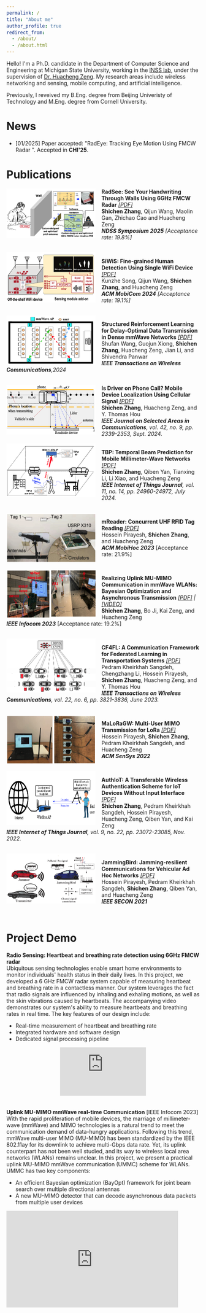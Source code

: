 ```yaml
---
permalink: /
title: "About me"
author_profile: true
redirect_from: 
  - /about/
  - /about.html
---
```


Hello! I'm a Ph.D. candidate in the Department of Computer Science and Engineering at Michigan State University, working in the [INSS lab](https://inss.egr.msu.edu), under the supervision of [Dr. Huacheng Zeng](https://inss.egr.msu.edu/team.html). My research areas include wireless networking and sensing, mobile computing, and artificial intelligence.  

Previously, I reveived my B.Eng. degree from Beijing Univeristy of Technology and M.Eng. degree from Cornell University. 


News
======
* [01/2025] Paper accepted: "RadEye: Tracking Eye Motion Using FMCW Radar ". Accepted in **CHI'25**.   

Publications 
======
<img src="/images/Radsee_teaser.png" align="left" style="vertical-align: middle; width: 233px; height: 130px;  margin-right: 15px;">

<b>RadSee: See Your Handwriting Through Walls Using 6GHz FMCW Radar</b> <I>[[PDF]](/files/Shichen25_NDSS_Radsee.pdf)</i><br>
<b>Shichen Zhang</b>, Qijun Wang, Maolin Gan, Zhichao Cao and Huacheng Zeng<br>
<I><b>NDSS Symposium 2025</b> \[Acceptance rate: 19.8%\]</i> <br>

<br clear="left">

<img src="/images/Swis_teaser.png" align="left" style="vertical-align: middle; width: 233px; height: 130px;  margin-right: 15px;">

<b>SiWiS: Fine-grained Human Detection Using Single WiFi Device</b> <I>[[PDF]](/files/mobicom24-final.pdf)</i><br>
Kunzhe Song, Qijun Wang, <b>Shichen Zhang</b>, and Huacheng Zeng<br>
<I><b>ACM MobiCom 2024</b> \[Acceptance rate: 19.1%\]</i> <br>

<br clear="left">

<img src="/images/Rinf_teaser.png" align="left" style="vertical-align: middle; width: 233px; height: 130px;  margin-right: 15px; ">

<b>Structured Reinforcement Learning for Delay-Optimal Data Transmission in Dense mmWave
Networks</b> <I>[[PDF]](/files/RL_Dense_mmWave_IEEE_TWC_2024.pdf)</i><br>
Shufan Wang, Guojun Xiong, <b>Shichen Zhang</b>, Huacheng Zeng, Jian Li, and Shivendra Panwar  
<I><b>IEEE Transactions on Wireless Communications</b>,2024</i> <br>

<br clear="left">

<img src="/images/PhoneLoc_teaser.png" align="left" style="vertical-align: middle; width: 233px; height: 130px; margin-right: 15px;">
<b>Is Driver on Phone Call? Mobile Device Localization Using Cellular Signal</b> <i><a href="/files/Shichen24_JSAC_PhoLoc.pdf">[PDF]</a></i><br>
<b>Shichen Zhang</b>, Huacheng Zeng, and Y. Thomas Hou<br>
<i><b>IEEE Journal on Selected Areas in Communications</b>, vol. 42, no. 9, pp. 2339-2353, Sept. 2024.</i><br>

<br clear="left">

<img src="/images/TBP_teaser.png" align="left" style="vertical-align: middle; width: 233px; height: 140px; margin-right: 15px;">

<b>TBP: Temporal Beam Prediction for Mobile Millimeter-Wave Networks</b> <i><a href="/files/tbp_shichen2024.pdf">[PDF]</a></i><br>
<b>Shichen Zhang</b>, Qiben Yan, Tianxing Li, Li Xiao, and Huacheng Zeng<br>
<i><b>IEEE Internet of Things Journal</b>, vol. 11, no. 14, pp. 24960-24972, July 2024.</i><br>

<br clear="left">

<img src="/images/mReader_teaser.png" align="left" style="vertical-align: middle; width: 233px; height: 130px; margin-right: 15px;">

<b>mReader: Concurrent UHF RFID Tag Reading</b> <i><a href="/files/mreader2023.pdf">[PDF]</a></i><br>
Hossein Pirayesh, <b>Shichen Zhang</b>, and Huacheng Zeng<br>
<i><b>ACM MobiHoc 2023</b></i> [Acceptance rate: 21.9%]<br>

<br clear="left">

<img src="/images/Beamforming_teaser.png" align="left" style="vertical-align: middle; width: 233px; height: 130px; margin-right: 15px;">

<b>Realizing Uplink MU-MIMO Communication in mmWave WLANs: Bayesian Optimization and Asynchronous Transmission</b> <i><a href="/files/shichen23_beamforming_infocom.pdf">[PDF]</a> | <a href="https://youtu.be/Q2Bk7i6O5mg?si=VcKf3Wqf6PIlwBTb">[VIDEO]</a></i><br>
<b>Shichen Zhang</b>, Bo Ji, Kai Zeng, and Huacheng Zeng<br>
<i><b>IEEE Infocom 2023</b></i> [Acceptance rate: 19.2%]<br>

<br clear="left">

<img src="/images/CF4FL_teaser.png" align="left" style="vertical-align: middle; width: 233px; height: 140px; margin-right: 15px;">

<b>CF4FL: A Communication Framework for Federated Learning in Transportation Systems</b> <i><a href="/files/Pedram22_TWC_CF4FL.pdf">[PDF]</a></i><br>
Pedram Kheirkhah Sangdeh, Chengzhang Li, Hossein Pirayesh, <b>Shichen Zhang</b>, Huacheng Zeng, and Y. Thomas Hou<br>
<i><b>IEEE Transactions on Wireless Communications</b>, vol. 22, no. 6, pp. 3821-3836, June 2023.</i><br>

<br clear="left">

<img src="/images/MaLoRaGW_teaser.png" align="left" style="vertical-align: middle; width: 233px; height: 130px; margin-right: 15px;">

<b>MaLoRaGW: Multi-User MIMO Transmission for LoRa</b> <i><a href="/files/Hossein22_Sensys_MaLoRaGW.pdf">[PDF]</a></i><br>
Hossein Pirayesh, <b>Shichen Zhang</b>, Pedram Kheirkhah Sangdeh, and Huacheng Zeng<br>
<i><b>ACM SenSys 2022</b></i><br>

<br clear="left">

<img src="/images/AuthIoT_teaser.png" align="left" style="vertical-align: middle; width: 233px; height: 140px; margin-right: 15px;">

<b>AuthIoT: A Transferable Wireless Authentication Scheme for IoT Devices Without Input Interface</b> <i><a href="/files/Shichen22_JIoT_AuthIoT.pdf">[PDF]</a></i><br>
<b>Shichen Zhang</b>, Pedram Kheirkhah Sangdeh, Hossein Pirayesh, Huacheng Zeng, Qiben Yan, and Kai Zeng<br>
<i><b>IEEE Internet of Things Journal</b>, vol. 9, no. 22, pp. 23072-23085, Nov. 2022.</i><br>

<br clear="left">

<img src="/images/JammingBird_teaser.png" align="left" style="vertical-align: middle; width: 233px; height: 130px; margin-right: 15px;">

<b>JammingBird: Jamming-resilient Communications for Vehicular Ad Hoc Networks</b> <i><a href="/files/Hossein_JammingBird.pdf">[PDF]</a></i><br>
Hossein Pirayesh, Pedram Kheirkhah Sangdeh, <b>Shichen Zhang</b>, Qiben Yan, and Huacheng Zeng<br>
<i><b>IEEE SECON 2021</b></i><br>

<br clear="left">



Project Demo
======
**Radio Sensing: Heartbeat and breathing rate detection using 6GHz FMCW radar**  
Ubiquitous sensing technologies enable smart home environments to monitor individuals' health status in their daily lives. In this project, we developed a 6 GHz FMCW radar system capable of measuring heartbeat and breathing rate in a contactless manner. Our system leverages the fact that radio signals are influenced by inhaling and exhaling motions, as well as the skin vibrations caused by heartbeats. The accompanying video demonstrates our system's ability to measure heartbeats and breathing rates in real time. The key features of our design include:

* Real-time measurement of heartbeat and breathing rate
* Integrated hardware and software design
* Dedicated signal processing pipeline

<div style="text-align: center;">
<iframe width="224" height="126" src="https://www.youtube.com/embed/TeO4zp0u8HI?si=nSz2HQUC85IMfgSU" title="YouTube video player" frameborder="0" allow="accelerometer; autoplay; clipboard-write; encrypted-media; gyroscope; picture-in-picture; web-share" referrerpolicy="strict-origin-when-cross-origin" allowfullscreen></iframe>
</div>

<br>

**Uplink MU-MIMO mmWave real-time Communication** \[IEEE Infocom 2023\]   
With the rapid proliferation of mobile devices, the marriage of millimeter-wave (mmWave) and MIMO technologies is a natural trend to meet the communication demand of data-hungry applications. Following this trend, mmWave multi-user MIMO (MU-MIMO) has been standardized by the IEEE 802.11ay for its downlink to achieve multi-Gbps data rate. Yet, its uplink counterpart has not been well studied, and its way to wireless local area networks (WLANs) remains unclear. In this project, we present a practical uplink MU-MIMO mmWave communication (UMMC) scheme for WLANs. UMMC has two key components: 

* An efficient Bayesian optimization (BayOpt) framework for joint beam search over multiple directional antennas
* A new MU-MIMO detector that can decode asynchronous data packets from multiple user devices

<iframe width="448" height="252" src="https://www.youtube.com/embed/Q2Bk7i6O5mg?si=Zbb9m_KIOPGpJF4R" title="YouTube video player" frameborder="0" allow="accelerometer; autoplay; clipboard-write; encrypted-media; gyroscope; picture-in-picture; web-share" referrerpolicy="strict-origin-when-cross-origin" allowfullscreen></iframe> 

<br>

<body>
<script type='text/javascript' id='clustrmaps' src='//cdn.clustrmaps.com/map_v2.js?cl=ffffff&w=300&t=n&d=XnBiPwE1M7VX53IjAt_1zAUkN3D9FZS8_tJKHgrgEkc&co=2d78ad&cmo=3acc3a&cmn=ff5353&ct=ffffff'></script></body>


